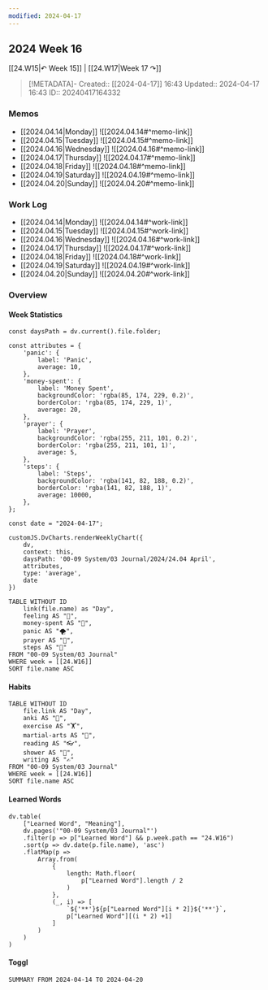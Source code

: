 ```yaml
---
modified: 2024-04-17
---
```


## 2024 Week 16

[[24.W15|↶ Week 15]] | [[24.W17|Week 17 ↷]]

> [!METADATA]-
> Created:: [[2024-04-17]] 16:43
> Updated:: 2024-04-17 16:43
> ID:: 20240417164332

### Memos

- [[2024.04.14|Monday]]
	![[2024.04.14#^memo-link]]
- [[2024.04.15|Tuesday]]
	![[2024.04.15#^memo-link]]
- [[2024.04.16|Wednesday]]
	![[2024.04.16#^memo-link]]
- [[2024.04.17|Thursday]]
	![[2024.04.17#^memo-link]]
- [[2024.04.18|Friday]]
	![[2024.04.18#^memo-link]]
- [[2024.04.19|Saturday]]
	![[2024.04.19#^memo-link]]
- [[2024.04.20|Sunday]]
	![[2024.04.20#^memo-link]]

### Work Log
- [[2024.04.14|Monday]]
	![[2024.04.14#^work-link]]
- [[2024.04.15|Tuesday]]
	![[2024.04.15#^work-link]]
- [[2024.04.16|Wednesday]]
	![[2024.04.16#^work-link]]
- [[2024.04.17|Thursday]]
	![[2024.04.17#^work-link]]
- [[2024.04.18|Friday]]
	![[2024.04.18#^work-link]]
- [[2024.04.19|Saturday]]
	![[2024.04.19#^work-link]]
- [[2024.04.20|Sunday]]
	![[2024.04.20#^work-link]] 

### Overview

#### Week Statistics

```dataviewjs
const daysPath = dv.current().file.folder;

const attributes = {
	'panic': {
		label: 'Panic',
		average: 10,
	},
	'money-spent': {
		label: 'Money Spent',
		backgroundColor: 'rgba(85, 174, 229, 0.2)',
		borderColor: 'rgba(85, 174, 229, 1)',
		average: 20,
	},
	'prayer': {
		label: 'Prayer',
		backgroundColor: 'rgba(255, 211, 101, 0.2)',
		borderColor: 'rgba(255, 211, 101, 1)',
		average: 5,
	},
	'steps': {
		label: 'Steps',
		backgroundColor: 'rgba(141, 82, 188, 0.2)',
		borderColor: 'rgba(141, 82, 188, 1)',
		average: 10000,
	},
};

const date = "2024-04-17";

customJS.DvCharts.renderWeeklyChart({
	dv,
	context: this,
	daysPath: '00-09 System/03 Journal/2024/24.04 April',
	attributes,
	type: 'average',
	date
})
```

```dataview
TABLE WITHOUT ID
	link(file.name) as "Day",
	feeling AS "💭",
	money-spent AS "💸",
	panic AS "🌪️",
	prayer AS "🙏",
	steps AS "👣"
FROM "00-09 System/03 Journal"
WHERE week = [[24.W16]]
SORT file.name ASC
```

#### Habits

```dataview
TABLE WITHOUT ID
	file.link AS "Day",
	anki AS "📇",
	exercise AS "🏋️",
	martial-arts AS "🥋",
	reading AS "👓",
	shower AS "🚿",
	writing AS "✍"
FROM "00-09 System/03 Journal"
WHERE week = [[24.W16]]
SORT file.name ASC
```

#### Learned Words

```dataviewjs
dv.table(
	["Learned Word", "Meaning"],
	dv.pages('"00-09 System/03 Journal"')
	.filter(p => p["Learned Word"] && p.week.path == "24.W16")
	.sort(p => dv.date(p.file.name), 'asc')
	.flatMap(p =>
		Array.from(
			{
				length: Math.floor(
					p["Learned Word"].length / 2
				)
			},
			(_, i) => [
				`${'**'}${p["Learned Word"][i * 2]}${'**'}`,
				p["Learned Word"][(i * 2) +1]
			]
		)
	)
)
```

#### Toggl

```toggl
SUMMARY FROM 2024-04-14 TO 2024-04-20
```
